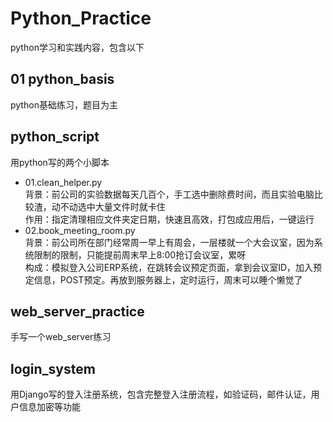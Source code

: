 # Python_Practice
python学习和实践内容，包含以下

## 01 python_basis
python基础练习，题目为主

## python_script
用python写的两个小脚本
- 01.clean_helper.py  
    背景：前公司的实验数据每天几百个，手工选中删除费时间，而且实验电脑比较渣，动不动选中大量文件时就卡住  
    作用：指定清理相应文件夹定日期，快速且高效，打包成应用后，一键运行
- 02.book_meeting_room.py  
    背景：前公司所在部门经常周一早上有周会，一层楼就一个大会议室，因为系统限制的限制，只能提前周末早上8:00抢订会议室，累呀  
    构成：模拟登入公司ERP系统，在跳转会议预定页面，拿到会议室ID，加入预定信息，POST预定。再放到服务器上，定时运行，周末可以睡个懒觉了

## web_server_practice
手写一个web_server练习

## login_system
用Django写的登入注册系统，包含完整登入注册流程，如验证码，邮件认证，用户信息加密等功能